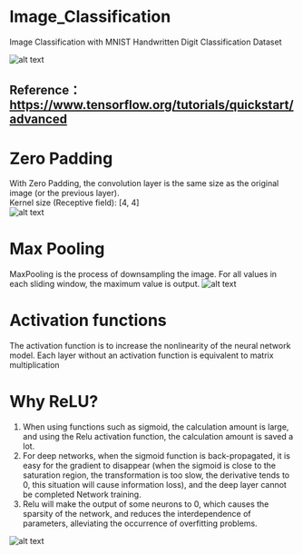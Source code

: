 # Image_Classification
Image Classification with MNIST Handwritten Digit Classification Dataset

![alt text](https://adeshpande3.github.io/assets/Cover.png)
## Reference： https://www.tensorflow.org/tutorials/quickstart/advanced

# **Zero Padding**<br> 
With Zero Padding, the convolution layer is the same size as the original
image (or the previous layer).<br>
Kernel size (Receptive field): [4, 4]<br>
![alt text](https://xrds.acm.org/blog/wp-content/uploads/2016/06/Figure_3.png)

# **Max Pooling**<br> 
MaxPooling is the process of downsampling the image. For all values in each sliding window, the maximum value is output.
![alt text](https://cdn-images-1.medium.com/freeze/max/1000/1*GksqN5XY8HPpIddm5wzm7A.jpeg?q=20)

# **Activation functions**<br>
The activation function is to increase the nonlinearity of the neural network model. Each layer without an activation function is equivalent to matrix multiplication

# **Why ReLU?**
1.   When using functions such as sigmoid, the calculation amount is large, and using the Relu activation function, the calculation amount is saved a lot.
2.   For deep networks, when the sigmoid function is back-propagated, it is easy for the gradient to disappear (when the sigmoid is close to the saturation region, the transformation is too slow, the derivative tends to 0, this situation will cause information loss), and the deep layer cannot be completed Network training.
3.   Relu will make the output of some neurons to 0, which causes the sparsity of the network, and reduces the interdependence of parameters, alleviating the occurrence of overfitting problems.

![alt text](https://miro.medium.com/max/1192/1*4ZEDRpFuCIpUjNgjDdT2Lg.png)
